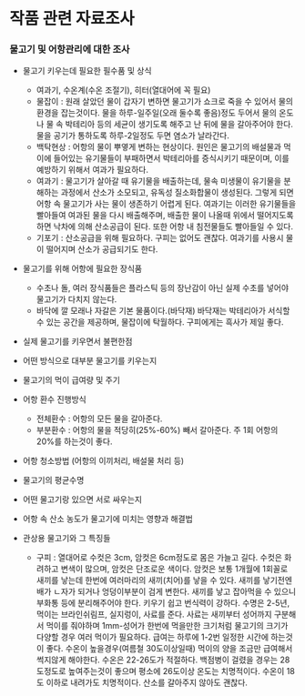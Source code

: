 # 작품 관련 자료조사

### 물고기 및 어항관리에 대한 조사  

* 물고기 키우는데 필요한 필수품 및 상식  
  * 여과기, 수온계(수온 조절기), 히터(열대어에 꼭 필요)
  * 물잡이 : 원래 살았던 물이 갑자기 변하면 물고기가 쇼크로 죽을 수 있어서 물의 환경을 잡는것이다. 물을 하루-일주일(오래 둘수록 좋음)정도 두어서 물의 온도나 물 속 박테리아 등의 세균이 생기도록 해주고 난 뒤에 물을 갈아주어야 한다. 물을 공기가 통하도록 하루-2일정도 두면 염소가 날라간다.  
  * 백탁현상 : 어항의 물이 뿌옇게 변하는 현상이다. 원인은 물고기의 배설물과 먹이에 들어있는 유기물들이 부패하면서 박테리아를 증식시키기 때문이며, 이를 예방하기 위해서 여과가 필요하다.
  * 여과기 : 물고기가 살아갈 때 유기물을 배출하는데, 물속 미생물이 유기물을 분해하는 과정에서 산소가 소모되고, 유독성 질소화합물이 생성된다. 그렇게 되면 어항 속 물고기가 사는 물이 생존하기 어렵게 된다. 여과기는 이러한 유기물들을 빨아들여 여과된 물을 다시 배출해주며, 배출한 물이 나올때 위에서 떨어지도록 하면 낙차에 의해 산소공급이 된다. 또한 어항 내 침전물들도 빨아들일 수 있다.
  * 기포기 : 산소공급을 위해 필요하다. 구피는 없어도 괜찮다. 여과기를 사용시 물이 떨어지며 산소가 공급되기도 한다.

* 물고기를 위해 어항에 필요한 장식품  
  * 수초나 돌, 여러 장식품들은 플라스틱 등의 장난감이 아닌 실제 수초를 넣어야 물고기가 다치지 않는다.
  * 바닥에 깔 모래나 자갈은 기본 물품이다.(바닥재) 바닥재는 박테리아가 서식할 수 있는 공간을 제공하며, 물잡이에 탁월하다. 구피에게는 흑사가 제일 좋다.  
  
* 실제 물고기를 키우면서 불편한점  

* 어떤 방식으로 대부분 물고기를 키우는지  

* 물고기의 먹이 급여량 및 주기  

* 어항 환수 진행방식  
  * 전체환수 : 어항의 모든 물을 갈아준다.  
  * 부분환수 : 어항의 물을 적당히(25%-60%) 빼서 갈아준다. 주 1회 어항의 20%를 하는것이 좋다.  

* 어항 청소방법 (어항의 이끼처리, 배설물 처리 등)  

* 물고기의 평균수명  

* 어떤 물고기랑 있으면 서로 싸우는지  

* 어항 속 산소 농도가 물고기에 미치는 영향과 해결법

* 관상용 물고기와 그 특징들
  * 구피 : 열대어로 수컷은 3cm, 암컷은 6cm정도로 몸은 가늘고 길다. 수컷은 화려하고 변색이 많으며, 암컷은 단조로운 색이다. 암컷은 보통 1개월에 1회꼴로 새끼를 낳는데 한번에 여러마리의 새끼(치어)를 낳을 수 있다. 새끼를 낳기전엔 배가 ㄴ자가 되거나 엉덩이부분이 검게 변한다. 새끼를 낳고 잡아먹을 수 있으니 부화통 등에 분리해주어야 한다. 키우기 쉽고 번식력이 강하다. 수명은 2-5년, 먹이는 브라인쉬림프, 실지렁이, 사료를 준다. 사료는 새끼부터 성어까지 구분해서 먹이를 줘야하며 1mm-성어가 한번에 먹을만한 크기처럼 물고기의 크기가 다양할 경우 여러 먹이가 필요하다. 급여는 하루에 1-2번 일정한 시간에 하는것이 좋다. 수온이 높을경우(여름철 30도이상일때) 먹이의 양을 조금만 급여해서 썩지않게 해야한다. 수온은 22-26도가 적절하다. 백점병이 걸렸을 경우는 28도정도로 높여주는것이 좋으며 평소에 26도이상 온도는 치명적이다. 수온이 18도 이하로 내려가도 치명적이다. 산소를 갈아주지 않아도 괜찮다.
